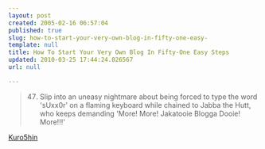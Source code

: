 ```yaml
---
layout: post
created: 2005-02-16 06:57:04
published: true
slug: how-to-start-your-very-own-blog-in-fifty-one-easy-
template: null
title: How To Start Your Very Own Blog In Fifty-One Easy Steps
updated: 2010-03-25 17:44:24.026567
url: null

---
```


> 47. Slip into an uneasy nightmare about being forced to type the word 'sUxx0r' on a flaming keyboard while chained to Jabba the Hutt, who keeps demanding 'More! More! Jakatooie Blogga Dooie! More!!!'

<a href="http://www.kuro5hin.org/story/2005/2/7/161047/1869">Kuro5hin</a> 



